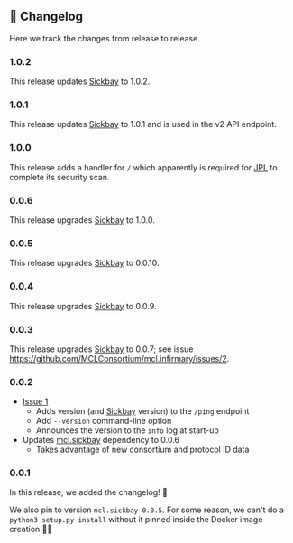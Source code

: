 ## 📜 Changelog

Here we track the changes from release to release.

### 1.0.2

This release updates [Sickbay](https://pypi.org/project/mcl.sickbay/) to 1.0.2.


### 1.0.1

This release updates [Sickbay](https://pypi.org/project/mcl.sickbay/) to 1.0.1 and is used in the v2 API endpoint.


### 1.0.0

This release adds a handler for `/` which apparently is required for [JPL](https://www.jpl.nasa.gov/) to complete its security scan.


### 0.0.6

This release upgrades [Sickbay](https://pypi.org/project/mcl.sickbay/) to 1.0.0.


### 0.0.5

This release upgrades [Sickbay](https://pypi.org/project/mcl.sickbay/) to 0.0.10.


### 0.0.4

This release upgrades [Sickbay](https://pypi.org/project/mcl.sickbay/) to 0.0.9.


### 0.0.3

This release upgrades [Sickbay](https://pypi.org/project/mcl.sickbay/) to 0.0.7; see issue https://github.com/MCLConsortium/mcl.infirmary/issues/2.


### 0.0.2

-   [Issue 1](https://github.com/MCLConsortium/mcl.infirmary/issues/1)
    -   Adds version (and [Sickbay](https://pypi.org/project/mcl.sickbay/) version) to the `/ping` endpoint
    -   Add `--version` command-line option
    -   Announces the version to the `info` log at start-up
-   Updates [mcl.sickbay](https://pypi.org/project/mcl.sickbay/) dependency to 0.0.6
    -   Takes advantage of new consortium and protocol ID data


### 0.0.1

In this release, we added the changelog! 🤯

We also pin to version `mcl.sickbay-0.0.5`. For some reason, we can't do a `python3 setup.py install` without it pinned inside the Docker image creation 🤷‍♀️
